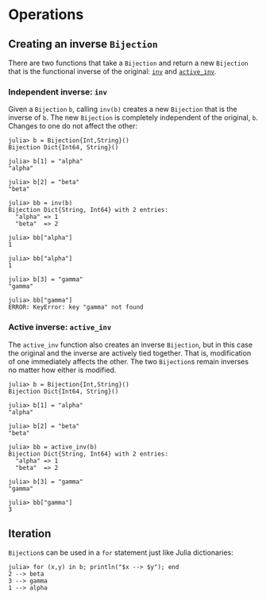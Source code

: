 # Operations



## Creating an inverse `Bijection`

There are two functions that take a `Bijection` and return a new
`Bijection` that is the functional inverse of the original:
[`inv`](@ref) and [`active_inv`](@ref).

### Independent inverse: `inv`
Given a `Bijection` `b`, calling `inv(b)` creates a new `Bijection`
that is the inverse of `b`. The new `Bijection` is completely independent
of the original, `b`. Changes to one do not affect the other:
```
julia> b = Bijection{Int,String}()
Bijection Dict{Int64, String}()

julia> b[1] = "alpha"
"alpha"

julia> b[2] = "beta"
"beta"

julia> bb = inv(b)
Bijection Dict{String, Int64} with 2 entries:
  "alpha" => 1
  "beta"  => 2

julia> bb["alpha"]
1

julia> bb["alpha"]
1

julia> b[3] = "gamma"
"gamma"

julia> bb["gamma"]
ERROR: KeyError: key "gamma" not found
```

### Active inverse: `active_inv`

The `active_inv` function also creates an inverse `Bijection`, but in this
case the original and the inverse are actively tied together.
That is, modification of one immediately affects the other.
The two `Bijection`s remain inverses no matter how either is modified.

```
julia> b = Bijection{Int,String}()
Bijection Dict{Int64, String}()

julia> b[1] = "alpha"
"alpha"

julia> b[2] = "beta"
"beta"

julia> bb = active_inv(b)
Bijection Dict{String, Int64} with 2 entries:
  "alpha" => 1
  "beta"  => 2

julia> b[3] = "gamma"
"gamma"

julia> bb["gamma"]
3
```

## Iteration

`Bijection`s can be used in a `for` statement just like Julia
dictionaries:
```
julia> for (x,y) in b; println("$x --> $y"); end
2 --> beta
3 --> gamma
1 --> alpha
```

